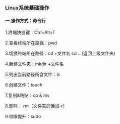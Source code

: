 ### Linux系统基础操作

#### 一.操作方式：命令行

1.终端快捷键：Ctrl+Alt+T

2.查看终端所在路径：pwd

3.切换终端所在路径：cd +文件名   cd ..  (返回上级文件夹)

4.新建文件夹：mkdir +文件名

5.列出当前路径所含文件：ls

6.创建文件：touch

7.复制&粘贴：cp & mv

8.删除： rm（文件夹的话加-r）

9.权限提升：sudo

